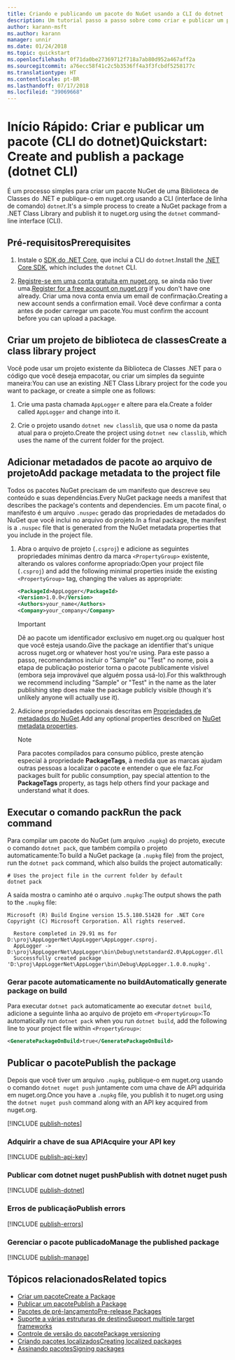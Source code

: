 ```yaml
---
title: Criando e publicando um pacote do NuGet usando a CLI do dotnet
description: Um tutorial passo a passo sobre como criar e publicar um pacote NuGet usando a CLI do .NET Core, dotnet.
author: karann-msft
ms.author: karann
manager: unnir
ms.date: 01/24/2018
ms.topic: quickstart
ms.openlocfilehash: 0f71da0be27369712f718a7ab80d952a467aff2a
ms.sourcegitcommit: a76ecc58f41c2c5b3536ff4a3f3fcbdf5258177c
ms.translationtype: HT
ms.contentlocale: pt-BR
ms.lasthandoff: 07/17/2018
ms.locfileid: "39069668"
---
```

# <a name="quickstart-create-and-publish-a-package-dotnet-cli"></a><span data-ttu-id="99037-103">Início Rápido: Criar e publicar um pacote (CLI do dotnet)</span><span class="sxs-lookup"><span data-stu-id="99037-103">Quickstart: Create and publish a package (dotnet CLI)</span></span>

<span data-ttu-id="99037-104">É um processo simples para criar um pacote NuGet de uma Biblioteca de Classes do .NET e publique-o em nuget.org usando a CLI (interface de linha de comando) `dotnet`.</span><span class="sxs-lookup"><span data-stu-id="99037-104">It's a simple process to create a NuGet package from a .NET Class Library and publish it to nuget.org using the `dotnet` command-line interface (CLI).</span></span>

## <a name="prerequisites"></a><span data-ttu-id="99037-105">Pré-requisitos</span><span class="sxs-lookup"><span data-stu-id="99037-105">Prerequisites</span></span>

1. <span data-ttu-id="99037-106">Instale o [SDK do .NET Core](https://www.microsoft.com/net/download/), que inclui a CLI do `dotnet`.</span><span class="sxs-lookup"><span data-stu-id="99037-106">Install the [.NET Core SDK](https://www.microsoft.com/net/download/), which includes the `dotnet` CLI.</span></span>

1. <span data-ttu-id="99037-107">[Registre-se em uma conta gratuita em nuget.org](https://www.nuget.org/users/account/LogOn?returnUrl=%2F), se ainda não tiver uma.</span><span class="sxs-lookup"><span data-stu-id="99037-107">[Register for a free account on nuget.org](https://www.nuget.org/users/account/LogOn?returnUrl=%2F) if you don't have one already.</span></span> <span data-ttu-id="99037-108">Criar uma nova conta envia um email de confirmação.</span><span class="sxs-lookup"><span data-stu-id="99037-108">Creating a new account sends a confirmation email.</span></span> <span data-ttu-id="99037-109">Você deve confirmar a conta antes de poder carregar um pacote.</span><span class="sxs-lookup"><span data-stu-id="99037-109">You must confirm the account before you can upload a package.</span></span>

## <a name="create-a-class-library-project"></a><span data-ttu-id="99037-110">Criar um projeto de biblioteca de classes</span><span class="sxs-lookup"><span data-stu-id="99037-110">Create a class library project</span></span>

<span data-ttu-id="99037-111">Você pode usar um projeto existente da Biblioteca de Classes .NET para o código que você deseja empacotar, ou criar um simples da seguinte maneira:</span><span class="sxs-lookup"><span data-stu-id="99037-111">You can use an existing .NET Class Library project for the code you want to package, or create a simple one as follows:</span></span>

1. <span data-ttu-id="99037-112">Crie uma pasta chamada `AppLogger` e altere para ela.</span><span class="sxs-lookup"><span data-stu-id="99037-112">Create a folder called `AppLogger` and change into it.</span></span>

1. <span data-ttu-id="99037-113">Crie o projeto usando `dotnet new classlib`, que usa o nome da pasta atual para o projeto.</span><span class="sxs-lookup"><span data-stu-id="99037-113">Create the project using `dotnet new classlib`, which uses the name of the current folder for the project.</span></span>

## <a name="add-package-metadata-to-the-project-file"></a><span data-ttu-id="99037-114">Adicionar metadados de pacote ao arquivo de projeto</span><span class="sxs-lookup"><span data-stu-id="99037-114">Add package metadata to the project file</span></span>

<span data-ttu-id="99037-115">Todos os pacotes NuGet precisam de um manifesto que descreve seu conteúdo e suas dependências.</span><span class="sxs-lookup"><span data-stu-id="99037-115">Every NuGet package needs a manifest that describes the package's contents and dependencies.</span></span> <span data-ttu-id="99037-116">Em um pacote final, o manifesto é um arquivo `.nuspec` gerado das propriedades de metadados do NuGet que você inclui no arquivo do projeto.</span><span class="sxs-lookup"><span data-stu-id="99037-116">In a final package, the manifest is a `.nuspec` file that is generated from the NuGet metadata properties that you include in the project file.</span></span>

1. <span data-ttu-id="99037-117">Abra o arquivo de projeto (`.csproj`) e adicione as seguintes propriedades mínimas dentro da marca `<PropertyGroup>` existente, alterando os valores conforme apropriado:</span><span class="sxs-lookup"><span data-stu-id="99037-117">Open your project file (`.csproj`) and add the following minimal properties inside the existing `<PropertyGroup>` tag, changing the values as appropriate:</span></span>

    ```xml
    <PackageId>AppLogger</PackageId>
    <Version>1.0.0</Version>
    <Authors>your_name</Authors>
    <Company>your_company</Company>
    ```

    > [!Important]
    > <span data-ttu-id="99037-118">Dê ao pacote um identificador exclusivo em nuget.org ou qualquer host que você esteja usando.</span><span class="sxs-lookup"><span data-stu-id="99037-118">Give the package an identifier that's unique across nuget.org or whatever host you're using.</span></span> <span data-ttu-id="99037-119">Para este passo a passo, recomendamos incluir o "Sample" ou "Test" no nome, pois a etapa de publicação posterior torna o pacote publicamente visível (embora seja improvável que alguém possa usá-lo).</span><span class="sxs-lookup"><span data-stu-id="99037-119">For this walkthrough we recommend including "Sample" or "Test" in the name as the later publishing step does make the package publicly visible (though it's unlikely anyone will actually use it).</span></span>

1. <span data-ttu-id="99037-120">Adicione propriedades opcionais descritas em [Propriedades de metadados do NuGet](/dotnet/core/tools/csproj#nuget-metadata-properties).</span><span class="sxs-lookup"><span data-stu-id="99037-120">Add any optional properties described on [NuGet metadata properties](/dotnet/core/tools/csproj#nuget-metadata-properties).</span></span>

    > [!Note]
    > <span data-ttu-id="99037-121">Para pacotes compilados para consumo público, preste atenção especial à propriedade **PackageTags**, à medida que as marcas ajudam outras pessoas a localizar o pacote e entender o que ele faz.</span><span class="sxs-lookup"><span data-stu-id="99037-121">For packages built for public consumption, pay special attention to the **PackageTags** property, as tags help others find your package and understand what it does.</span></span>

## <a name="run-the-pack-command"></a><span data-ttu-id="99037-122">Executar o comando pack</span><span class="sxs-lookup"><span data-stu-id="99037-122">Run the pack command</span></span>

<span data-ttu-id="99037-123">Para compilar um pacote do NuGet (um arquivo `.nupkg`) do projeto, execute o comando `dotnet pack`, que também compila o projeto automaticamente:</span><span class="sxs-lookup"><span data-stu-id="99037-123">To build a NuGet package (a `.nupkg` file) from the project, run the `dotnet pack` command, which also builds the project automatically:</span></span>

```cli
# Uses the project file in the current folder by default
dotnet pack
```

<span data-ttu-id="99037-124">A saída mostra o caminho até o arquivo `.nupkg`:</span><span class="sxs-lookup"><span data-stu-id="99037-124">The output shows the path to the `.nupkg` file:</span></span>

```output
Microsoft (R) Build Engine version 15.5.180.51428 for .NET Core
Copyright (C) Microsoft Corporation. All rights reserved.

  Restore completed in 29.91 ms for D:\proj\AppLoggerNet\AppLogger\AppLogger.csproj.
  AppLogger -> D:\proj\AppLoggerNet\AppLogger\bin\Debug\netstandard2.0\AppLogger.dll
  Successfully created package 'D:\proj\AppLoggerNet\AppLogger\bin\Debug\AppLogger.1.0.0.nupkg'.
```

### <a name="automatically-generate-package-on-build"></a><span data-ttu-id="99037-125">Gerar pacote automaticamente no build</span><span class="sxs-lookup"><span data-stu-id="99037-125">Automatically generate package on build</span></span>

<span data-ttu-id="99037-126">Para executar `dotnet pack` automaticamente ao executar `dotnet build`, adicione a seguinte linha ao arquivo de projeto em `<PropertyGroup>`:</span><span class="sxs-lookup"><span data-stu-id="99037-126">To automatically run `dotnet pack` when you run `dotnet build`, add the following line to your project file within `<PropertyGroup>`:</span></span>

```xml
<GeneratePackageOnBuild>true</GeneratePackageOnBuild>
```

## <a name="publish-the-package"></a><span data-ttu-id="99037-127">Publicar o pacote</span><span class="sxs-lookup"><span data-stu-id="99037-127">Publish the package</span></span>

<span data-ttu-id="99037-128">Depois que você tiver um arquivo `.nupkg`, publique-o em nuget.org usando o comando `dotnet nuget push` juntamente com uma chave de API adquirida em nuget.org.</span><span class="sxs-lookup"><span data-stu-id="99037-128">Once you have a `.nupkg` file, you publish it to nuget.org using the `dotnet nuget push` command along with an API key acquired from nuget.org.</span></span>

[!INCLUDE [publish-notes](includes/publish-notes.md)]

### <a name="acquire-your-api-key"></a><span data-ttu-id="99037-129">Adquirir a chave de sua API</span><span class="sxs-lookup"><span data-stu-id="99037-129">Acquire your API key</span></span>

[!INCLUDE [publish-api-key](includes/publish-api-key.md)]

### <a name="publish-with-dotnet-nuget-push"></a><span data-ttu-id="99037-130">Publicar com dotnet nuget push</span><span class="sxs-lookup"><span data-stu-id="99037-130">Publish with dotnet nuget push</span></span>

[!INCLUDE [publish-dotnet](includes/publish-dotnet.md)]

### <a name="publish-errors"></a><span data-ttu-id="99037-131">Erros de publicação</span><span class="sxs-lookup"><span data-stu-id="99037-131">Publish errors</span></span>

[!INCLUDE [publish-errors](includes/publish-errors.md)]

### <a name="manage-the-published-package"></a><span data-ttu-id="99037-132">Gerenciar o pacote publicado</span><span class="sxs-lookup"><span data-stu-id="99037-132">Manage the published package</span></span>

[!INCLUDE [publish-manage](includes/publish-manage.md)]

## <a name="related-topics"></a><span data-ttu-id="99037-133">Tópicos relacionados</span><span class="sxs-lookup"><span data-stu-id="99037-133">Related topics</span></span>

- [<span data-ttu-id="99037-134">Criar um pacote</span><span class="sxs-lookup"><span data-stu-id="99037-134">Create a Package</span></span>](../create-packages/creating-a-package.md)
- [<span data-ttu-id="99037-135">Publicar um pacote</span><span class="sxs-lookup"><span data-stu-id="99037-135">Publish a Package</span></span>](../create-packages/publish-a-package.md)
- [<span data-ttu-id="99037-136">Pacotes de pré-lançamento</span><span class="sxs-lookup"><span data-stu-id="99037-136">Pre-release Packages</span></span>](../create-packages/Prerelease-Packages.md)
- [<span data-ttu-id="99037-137">Suporte a várias estruturas de destino</span><span class="sxs-lookup"><span data-stu-id="99037-137">Support multiple target frameworks</span></span>](../create-packages/supporting-multiple-target-frameworks.md)
- [<span data-ttu-id="99037-138">Controle de versão do pacote</span><span class="sxs-lookup"><span data-stu-id="99037-138">Package versioning</span></span>](../reference/package-versioning.md)
- [<span data-ttu-id="99037-139">Criando pacotes localizados</span><span class="sxs-lookup"><span data-stu-id="99037-139">Creating localized packages</span></span>](../create-packages/creating-localized-packages.md)
- [<span data-ttu-id="99037-140">Assinando pacotes</span><span class="sxs-lookup"><span data-stu-id="99037-140">Signing packages</span></span>](../create-packages/Sign-a-package.md)
